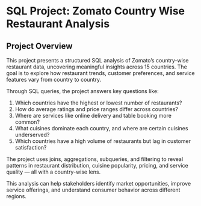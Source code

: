 # SQL Project: Zomato Country Wise Restaurant Analysis

## Project Overview
This project presents a structured SQL analysis of Zomato’s country-wise restaurant data, uncovering meaningful insights across 15 countries. The goal is to explore how restaurant trends, customer preferences, and service features vary from country to country.

Through SQL queries, the project answers key questions like:

1. Which countries have the highest or lowest number of restaurants?
2. How do average ratings and price ranges differ across countries?
3. Where are services like online delivery and table booking more common?
4. What cuisines dominate each country, and where are certain cuisines underserved?
5. Which countries have a high volume of restaurants but lag in customer satisfaction?

The project uses joins, aggregations, subqueries, and filtering to reveal patterns in restaurant distribution, cuisine popularity, pricing, and service quality — all with a country-wise lens.

This analysis can help stakeholders identify market opportunities, improve service offerings, and understand consumer behavior across different regions.
